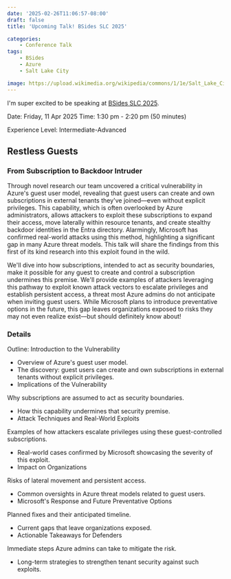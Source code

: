 ```yaml
---
date: '2025-02-26T11:06:57-08:00'
draft: false
title: 'Upcoming Talk! BSides SLC 2025'

categories:
    - Conference Talk
tags:
    - BSides
    - Azure
    - Salt Lake City

image: https://upload.wikimedia.org/wikipedia/commons/1/1e/Salt_Lake_City_-_July_16%2C_2011.jpg
---
```


I'm super excited to be speaking at [BSides SLC 2025](https://www.bsidesslc.org/).

Date: Friday, 11 Apr 2025
Time: 1:30 pm - 2:20 pm (50 minutes)

Experience Level: Intermediate-Advanced

## Restless Guests

### From Subscription to Backdoor Intruder

Through novel research our team uncovered a critical vulnerability in Azure's guest user model, revealing that guest users can create and own subscriptions in external tenants they've joined—even without explicit privileges. This capability, which is often overlooked by Azure administrators, allows attackers to exploit these subscriptions to expand their access, move laterally within resource tenants, and create stealthy backdoor identities in the Entra directory. Alarmingly, Microsoft has confirmed real-world attacks using this method, highlighting a significant gap in many Azure threat models. This talk will share the findings from this first of its kind research into this exploit found in the wild.

We'll dive into how subscriptions, intended to act as security boundaries, make it possible for any guest to create and control a subscription undermines this premise. We'll provide examples of attackers leveraging this pathway to exploit known attack vectors to escalate privileges and establish persistent access, a threat most Azure admins do not anticipate when inviting guest users. While Microsoft plans to introduce preventative options in the future, this gap leaves organizations exposed to risks they may not even realize exist––but should definitely know about!

### Details

Outline:
Introduction to the Vulnerability

- Overview of Azure's guest user model.
- The discovery: guest users can create and own subscriptions in external tenants without explicit privileges.
- Implications of the Vulnerability

Why subscriptions are assumed to act as security boundaries.
- How this capability undermines that security premise.
- Attack Techniques and Real-World Exploits

Examples of how attackers escalate privileges using these guest-controlled subscriptions.
- Real-world cases confirmed by Microsoft showcasing the severity of this exploit.
- Impact on Organizations

Risks of lateral movement and persistent access.
- Common oversights in Azure threat models related to guest users.
- Microsoft's Response and Future Preventative Options

Planned fixes and their anticipated timeline.
- Current gaps that leave organizations exposed.
- Actionable Takeaways for Defenders

Immediate steps Azure admins can take to mitigate the risk.
- Long-term strategies to strengthen tenant security against such exploits.


